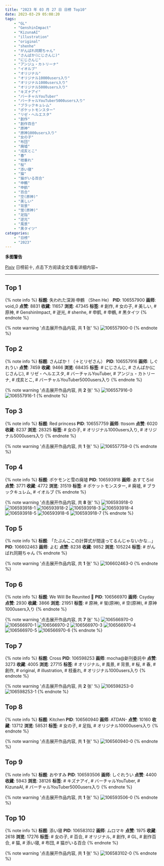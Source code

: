 ```yaml
---
title: "2023 年 03 月 27 日 日榜 Top10"
date: 2023-03-29 05:08:20
tags:
    - "GL"
    - "GenshinImpact"
    - "KizunaAI"
    - "illustration"
    - "original"
    - "shenhe"
    - "がんばれ同期ちゃん"
    - "さんばか(にじさんじ)"
    - "にじさんじ"
    - "アンジュ・カトリーナ"
    - "イオルブ"
    - "オリジナル"
    - "オリジナル10000users入り"
    - "オリジナル1000users入り"
    - "オリジナル5000users入り"
    - "キズナアイ"
    - "バーチャルYouTuber"
    - "バーチャルYouTuber5000users入り"
    - "ブラックキュレム"
    - "ポケットモンスター"
    - "リゼ・ヘルエスタ"
    - "創作"
    - "創作百合"
    - "原神"
    - "原神1000users入り"
    - "女の子"
    - "布団"
    - "廃墟"
    - "戌亥とこ"
    - "春"
    - "枝垂れ"
    - "桜"
    - "添い寝"
    - "猫"
    - "猫がいる百合"
    - "申鶴"
    - "申鹤"
    - "百合"
    - "空(原神)"
    - "美しい"
    - "背景"
    - "蛍(原神)"
    - "足指"
    - "逆光"
    - "風景"
    - "黒タイツ"
categories:
    - "日榜"
    - "2023"
---
```


<i class="fa fa-triangle-exclamation"></i>**多图警告**<i class="fa fa-triangle-exclamation"></i>

[Pixiv](https://www.pixiv.net/) 日榜前十, 点击下方阅读全文查看详细内容~

<!-- more -->

---

## Top 1

{% note info %}
**标题**: 失われた深淵·申鶴 （Shen He）
**PID**: 106557900 **画师**: void_0
**点赞**: 8831 **收藏**: 11657 **浏览**: 47345
**标签**: # 創作, # 女の子, # 美しい, # 原神, # GenshinImpact, # 逆光, # shenhe, # 申鹤, # 申鶴, # 黒タイツ
{% endnote %}

{% note warning '点击展开作品内容, 共 **1** 张' %}
![106557900-0](https://i.pixiv.re/img-original/img/2023/03/26/00/02/07/106557900_p0.jpg)
{% endnote %}

## Top 2

{% note info %}
**标题**: さんばか！（＋とリゼさん）
**PID**: 106557916 **画师**: しぐれうい
**点赞**: 7459 **收藏**: 9466 **浏览**: 68435
**标签**: # にじさんじ, # さんばか(にじさんじ), # リゼ・ヘルエスタ, # バーチャルYouTuber, # アンジュ・カトリーナ, # 戌亥とこ, # バーチャルYouTuber5000users入り
{% endnote %}

{% note warning '点击展开作品内容, 共 **2** 张' %}
![106557916-0](https://i.pixiv.re/img-original/img/2023/03/26/00/02/19/106557916_p0.jpg)
![106557916-1](https://i.pixiv.re/img-original/img/2023/03/26/00/02/19/106557916_p1.jpg)
{% endnote %}

## Top 3

{% note info %}
**标题**: Red princess
**PID**: 106557759 **画师**: ttosom
**点赞**: 6020 **收藏**: 8237 **浏览**: 28325
**标签**: # 女の子, # オリジナル1000users入り, # オリジナル5000users入り
{% endnote %}

{% note warning '点击展开作品内容, 共 **1** 张' %}
![106557759-0](https://i.pixiv.re/img-original/img/2023/03/26/00/00/55/106557759_p0.jpg)
{% endnote %}

## Top 4

{% note info %}
**标题**: ポケモンと雪の廃墟
**PID**: 106593918 **画师**: あすてろid
**点赞**: 3771 **收藏**: 4772 **浏览**: 31519
**标签**: # ポケットモンスター, # 廃墟, # ブラックキュレム, # イオルブ
{% endnote %}

{% note warning '点击展开作品内容, 共 **8** 张' %}
![106593918-0](https://i.pixiv.re/img-original/img/2023/03/27/00/04/24/106593918_p0.png)
![106593918-1](https://i.pixiv.re/img-original/img/2023/03/27/00/04/24/106593918_p1.png)
![106593918-2](https://i.pixiv.re/img-original/img/2023/03/27/00/04/24/106593918_p2.png)
![106593918-3](https://i.pixiv.re/img-original/img/2023/03/27/00/04/24/106593918_p3.png)
![106593918-4](https://i.pixiv.re/img-original/img/2023/03/27/00/04/24/106593918_p4.png)
![106593918-5](https://i.pixiv.re/img-original/img/2023/03/27/00/04/24/106593918_p5.png)
![106593918-6](https://i.pixiv.re/img-original/img/2023/03/27/00/04/24/106593918_p6.png)
![106593918-7](https://i.pixiv.re/img-original/img/2023/03/27/00/04/24/106593918_p7.png)
{% endnote %}

## Top 5

{% note info %}
**标题**: 「たぶんここの計算式が間違ってるんじゃないかな…」
**PID**: 106602463 **画师**: よむ
**点赞**: 8238 **收藏**: 9852 **浏览**: 105224
**标签**: # がんばれ同期ちゃん
{% endnote %}

{% note warning '点击展开作品内容, 共 **1** 张' %}
![106602463-0](https://i.pixiv.re/img-original/img/2023/03/27/08/05/53/106602463_p0.png)
{% endnote %}

## Top 6

{% note info %}
**标题**: We Will Be Reunited 💫
**PID**: 106566970 **画师**: Csyday
**点赞**: 2930 **收藏**: 3866 **浏览**: 21951
**标签**: # 原神, # 蛍(原神), # 空(原神), # 原神1000users入り
{% endnote %}

{% note warning '点击展开作品内容, 共 **7** 张' %}
![106566970-0](https://i.pixiv.re/img-original/img/2023/03/26/09/01/10/106566970_p0.jpg)
![106566970-1](https://i.pixiv.re/img-original/img/2023/03/26/09/01/10/106566970_p1.jpg)
![106566970-2](https://i.pixiv.re/img-original/img/2023/03/26/09/01/10/106566970_p2.jpg)
![106566970-3](https://i.pixiv.re/img-original/img/2023/03/26/09/01/10/106566970_p3.jpg)
![106566970-4](https://i.pixiv.re/img-original/img/2023/03/26/09/01/10/106566970_p4.jpg)
![106566970-5](https://i.pixiv.re/img-original/img/2023/03/26/09/01/10/106566970_p5.jpg)
![106566970-6](https://i.pixiv.re/img-original/img/2023/03/26/09/01/10/106566970_p6.jpg)
{% endnote %}

## Top 7

{% note info %}
**标题**: Cross
**PID**: 106598253 **画师**: mocha@新刊委託中
**点赞**: 3273 **收藏**: 4005 **浏览**: 27715
**标签**: # オリジナル, # 風景, # 背景, # 桜, # 春, # 創作, # original, # illustration, # 枝垂れ, # オリジナル1000users入り
{% endnote %}

{% note warning '点击展开作品内容, 共 **2** 张' %}
![106598253-0](https://i.pixiv.re/img-original/img/2023/03/27/09/51/17/106598253_p0.png)
![106598253-1](https://i.pixiv.re/img-original/img/2023/03/27/09/51/17/106598253_p1.png)
{% endnote %}

## Top 8

{% note info %}
**标题**: Kitchen
**PID**: 106560940 **画师**: ATDAN-
**点赞**: 10160 **收藏**: 13712 **浏览**: 58531
**标签**: # 女の子, # 足指, # オリジナル10000users入り
{% endnote %}

{% note warning '点击展开作品内容, 共 **1** 张' %}
![106560940-0](https://i.pixiv.re/img-original/img/2023/03/26/01/47/08/106560940_p0.jpg)
{% endnote %}

## Top 9

{% note info %}
**标题**: おやすみ
**PID**: 106593506 **画师**: しぐれうい
**点赞**: 4400 **收藏**: 5943 **浏览**: 38126
**标签**: # キズナアイ, # バーチャルYouTuber, # KizunaAI, # バーチャルYouTuber5000users入り
{% endnote %}

{% note warning '点击展开作品内容, 共 **1** 张' %}
![106593506-0](https://i.pixiv.re/img-original/img/2023/03/27/00/00/08/106593506_p0.jpg)
{% endnote %}

## Top 10

{% note info %}
**标题**: 添い寝
**PID**: 106583102 **画师**: ムロマキ
**点赞**: 1975 **收藏**: 2618 **浏览**: 17276
**标签**: # 女の子, # 百合, # オリジナル, # 創作, # GL, # 創作百合, # 猫, # 添い寝, # 布団, # 猫がいる百合
{% endnote %}

{% note warning '点击展开作品内容, 共 **1** 张' %}
![106583102-0](https://i.pixiv.re/img-original/img/2023/03/26/19/39/09/106583102_p0.jpg)
{% endnote %}
